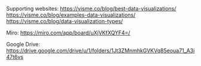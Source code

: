 Supporting websites:
https://visme.co/blog/best-data-visualizations/
https://visme.co/blog/examples-data-visualizations/
https://visme.co/blog/data-visualization-types/

Miro:
https://miro.com/app/board/uXjVKfXQYF4=/

Google Drive:
https://drive.google.com/drive/u/1/folders/1Jt3ZMnmhkGVKVq85eoua71_A3i47t6vs
